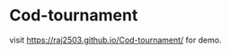 # Cod-tournament

visit https://raj2503.github.io/Cod-tournament/ for demo.

<a href="https://media.giphy.com/media/R5IwB9VhawKp8Fv4mg/giphy.gif"></a>
